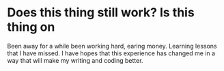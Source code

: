 # Does this thing still work?  Is this thing on
Been away for a while been working hard, earing money.  Learning lessons that I have missed.  I have hopes that this experience has changed me in a way that will make my writing and coding better.
